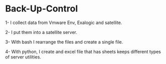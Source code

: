 # Back-Up-Control
  1- I collect data from Vmware Env, Exalogic and satellite.
  
  
  2- I put them into a satellite server.
  
  
  3- With bash I rearrange the files and create a single file.
  
  
  4- With python, I create and excel file that has sheets keeps different types of server utilities.


